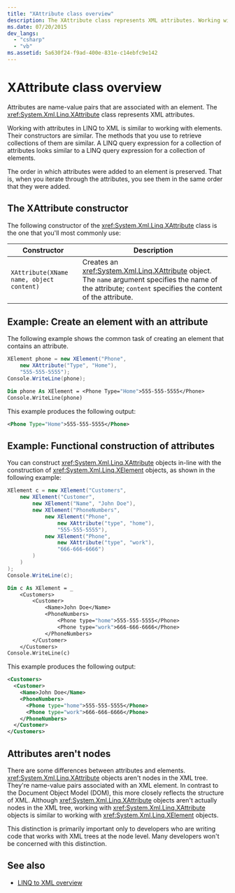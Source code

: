```yaml
---
title: "XAttribute class overview"
description: The XAttribute class represents XML attributes. Working with attributes in LINQ to XML is similar to working with elements.
ms.date: 07/20/2015
dev_langs:
  - "csharp"
  - "vb"
ms.assetid: 5a630f24-f9ad-400e-831e-c14ebfc9e142
---
```


# XAttribute class overview

Attributes are name-value pairs that are associated with an element. The <xref:System.Xml.Linq.XAttribute> class represents XML attributes.

Working with attributes in LINQ to XML is similar to working with elements. Their constructors are similar. The methods that you use to retrieve collections of them are similar. A LINQ query expression for a collection of attributes looks similar to a LINQ query expression for a collection of elements.

The order in which attributes were added to an element is preserved. That is, when you iterate through the attributes, you see them in the same order that they were added.

## The XAttribute constructor

The following constructor of the <xref:System.Xml.Linq.XAttribute> class is the one that you'll most commonly use:

|Constructor|Description|
|-----------------|-----------------|
|`XAttribute(XName name, object content)`|Creates an <xref:System.Xml.Linq.XAttribute> object. The `name` argument specifies the name of the attribute; `content` specifies the content of the attribute.|

## Example: Create an element with an attribute

The following example shows the common task of creating an element that contains an attribute.

```csharp
XElement phone = new XElement("Phone",
    new XAttribute("Type", "Home"),
    "555-555-5555");
Console.WriteLine(phone);
```

```vb
Dim phone As XElement = <Phone Type="Home">555-555-5555</Phone>
Console.WriteLine(phone)
```

This example produces the following output:

```xml
<Phone Type="Home">555-555-5555</Phone>
```

## Example: Functional construction of attributes

You can construct <xref:System.Xml.Linq.XAttribute> objects in-line with the construction of <xref:System.Xml.Linq.XElement> objects, as shown in the following example:

```csharp
XElement c = new XElement("Customers",
    new XElement("Customer",
        new XElement("Name", "John Doe"),
        new XElement("PhoneNumbers",
            new XElement("Phone",
                new XAttribute("type", "home"),
                "555-555-5555"),
            new XElement("Phone",
                new XAttribute("type", "work"),
                "666-666-6666")
        )
    )
);
Console.WriteLine(c);
```

```vb
Dim c As XElement = _
    <Customers>
        <Customer>
            <Name>John Doe</Name>
            <PhoneNumbers>
                <Phone type="home">555-555-5555</Phone>
                <Phone type="work">666-666-6666</Phone>
            </PhoneNumbers>
        </Customer>
    </Customers>
Console.WriteLine(c)
```

This example produces the following output:

```xml
<Customers>
  <Customer>
    <Name>John Doe</Name>
    <PhoneNumbers>
      <Phone type="home">555-555-5555</Phone>
      <Phone type="work">666-666-6666</Phone>
    </PhoneNumbers>
  </Customer>
</Customers>
```

## Attributes aren't nodes

There are some differences between attributes and elements. <xref:System.Xml.Linq.XAttribute> objects aren't nodes in the XML tree. They're name-value pairs associated with an XML element. In contrast to the Document Object Model (DOM), this more closely reflects the structure of XML. Although <xref:System.Xml.Linq.XAttribute> objects aren't actually nodes in the XML tree, working with <xref:System.Xml.Linq.XAttribute> objects is similar to working with <xref:System.Xml.Linq.XElement> objects.

This distinction is primarily important only to developers who are writing code that works with XML trees at the node level. Many developers won't be concerned with this distinction.

## See also

- [LINQ to XML overview](linq-xml-overview.md)
